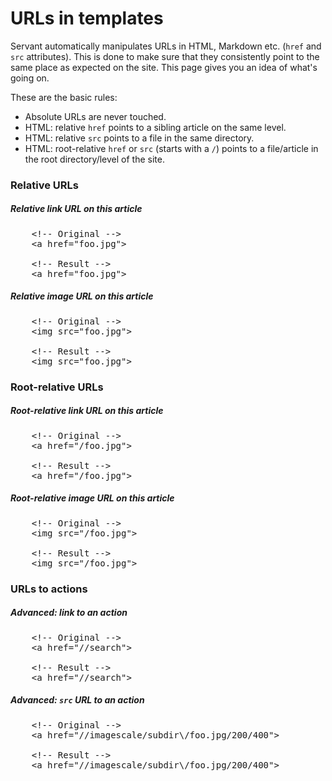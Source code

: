 
# URLs in templates

Servant automatically manipulates URLs in HTML, Markdown etc. (`href` and `src` attributes). This is done to make sure that they consistently point to the same place as expected on the site. This page gives you an idea of what's going on.

These are the basic rules:

- Absolute URLs are never touched.
- HTML: relative `href` points to a sibling article on the same level.
- HTML: relative `src` points to a file in the same directory.
- HTML: root-relative `href` or `src` (starts with a `/`) points to a file/article in the root directory/level of the site.

### Relative URLs



##### Relative link URL on this article

<pre>
	&lt;!-- Original --&gt;
	&lt;a href=&quot;foo.jpg&quot;&gt;

	&lt;!-- Result --&gt;
	&lt;a href="foo.jpg"&gt;
</pre>

##### Relative image URL on this article

<pre>
	&lt;!-- Original --&gt;
	&lt;img src=&quot;foo.jpg&quot;&gt;

	&lt;!-- Result --&gt;
	&lt;img src="foo.jpg"&gt;
</pre>



### Root-relative URLs

##### Root-relative link URL on this article

<pre>
	&lt;!-- Original --&gt;
	&lt;a href=&quot;/foo.jpg&quot;&gt;

	&lt;!-- Result --&gt;
	&lt;a href="/foo.jpg"&gt;
</pre>

##### Root-relative image URL on this article

<pre>
	&lt;!-- Original --&gt;
	&lt;img src=&quot;/foo.jpg&quot;&gt;

	&lt;!-- Result --&gt;
	&lt;img src="/foo.jpg"&gt;
</pre>



### URLs to actions

##### **Advanced**: link to an action

<pre>
	&lt;!-- Original --&gt;
	&lt;a href=&quot;//search&quot;&gt;

	&lt;!-- Result --&gt;
	&lt;a href="//search"&gt;
</pre>

##### **Advanced**: `src` URL to an action

<pre>
	&lt;!-- Original --&gt;
	&lt;a href=&quot;//imagescale/subdir\/foo.jpg/200/400&quot;&gt;

	&lt;!-- Result --&gt;
	&lt;a href="//imagescale/subdir\/foo.jpg/200/400"&gt;
</pre>
